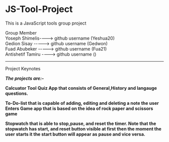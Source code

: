 # JS-Tool-Project 
This is a JavaScript tools group project <br>

Group Member 
<br>
Yoseph Shimelis----> github username (Yeshua20) <br>
Gedion Sisay -----> github username  (Gedwon) <br>
Fuad Abubeker -----> github username (Fua21)  <br>
Antishetif Tamiru ----> github username () <br>

***
Project Keynotes

**_The projects are:-_**

  **Calcuator Tool**
  **Quiz App that consists of General,History and langauge questions.**
  
  **To-Do-list that is capable of adding, editing and deleting a note the user Enters
  Game app that is based on the idea of rock paper and scissors game**
  
  **Stopwatch that is able to stop,pause, and reset the timer. Note that the stopwatch has start, and reset 
  button visible at first then the moment the user starts it the start button will appear as pause and vice versa.**
